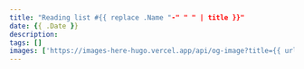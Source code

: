 ```yaml
---
title: "Reading list #{{ replace .Name "-" " " | title }}"
date: {{ .Date }}
description: 
tags: []
images: ['https://images-here-hugo.vercel.app/api/og-image?title={{ urlquery (printf "Reading list #%s" (replace .Name "-" " " | title  )) }}']
---
```

